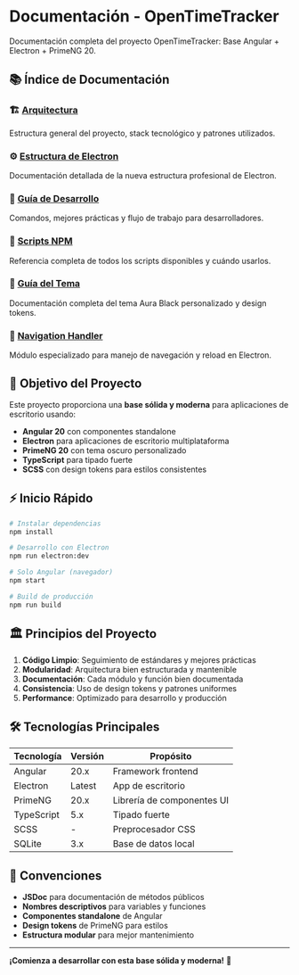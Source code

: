 # Documentación - OpenTimeTracker

Documentación completa del proyecto OpenTimeTracker: Base Angular + Electron + PrimeNG 20.

## 📚 Índice de Documentación

### 🏗️ [Arquitectura](./architecture.md)

Estructura general del proyecto, stack tecnológico y patrones utilizados.

### ⚙️ [Estructura de Electron](./electron-structure.md)

Documentación detallada de la nueva estructura profesional de Electron.

### 🚀 [Guía de Desarrollo](./development-guide.md)

Comandos, mejores prácticas y flujo de trabajo para desarrolladores.

### 📜 [Scripts NPM](./scripts-reference.md)

Referencia completa de todos los scripts disponibles y cuándo usarlos.

### 🎨 [Guía del Tema](./theme-guide.md)
Documentación completa del tema Aura Black personalizado y design tokens.

### 🧭 [Navigation Handler](./navigation-handler.md)
Módulo especializado para manejo de navegación y reload en Electron.

## 🎯 Objetivo del Proyecto

Este proyecto proporciona una **base sólida y moderna** para aplicaciones de escritorio usando:

- **Angular 20** con componentes standalone
- **Electron** para aplicaciones de escritorio multiplataforma
- **PrimeNG 20** con tema oscuro personalizado
- **TypeScript** para tipado fuerte
- **SCSS** con design tokens para estilos consistentes

## ⚡ Inicio Rápido

```bash
# Instalar dependencias
npm install

# Desarrollo con Electron
npm run electron:dev

# Solo Angular (navegador)
npm start

# Build de producción
npm run build
```

## 🏛️ Principios del Proyecto

1. **Código Limpio**: Seguimiento de estándares y mejores prácticas
2. **Modularidad**: Arquitectura bien estructurada y mantenible
3. **Documentación**: Cada módulo y función bien documentada
4. **Consistencia**: Uso de design tokens y patrones uniformes
5. **Performance**: Optimizado para desarrollo y producción

## 🛠️ Tecnologías Principales

| Tecnología | Versión | Propósito |
|------------|---------|-----------|
| Angular | 20.x | Framework frontend |
| Electron | Latest | App de escritorio |
| PrimeNG | 20.x | Librería de componentes UI |
| TypeScript | 5.x | Tipado fuerte |
| SCSS | - | Preprocesador CSS |
| SQLite | 3.x | Base de datos local |

## 📖 Convenciones

- **JSDoc** para documentación de métodos públicos
- **Nombres descriptivos** para variables y funciones
- **Componentes standalone** de Angular
- **Design tokens** de PrimeNG para estilos
- **Estructura modular** para mejor mantenimiento

---

**¡Comienza a desarrollar con esta base sólida y moderna!** 🎉
